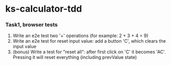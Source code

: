 # ks-calculator-tdd

### Task1, browser tests
1. Write an e2e test two '+' operations (for example: 2 + 3 + 4 = 9)
2. Write an e2e test for reset input value: add a button 'C', which clears the input value
3. (bonus) Write a test for "reset all": after first click on 'C' it becomes 'AC'. Pressing it will reset everything (including prevValue state)
